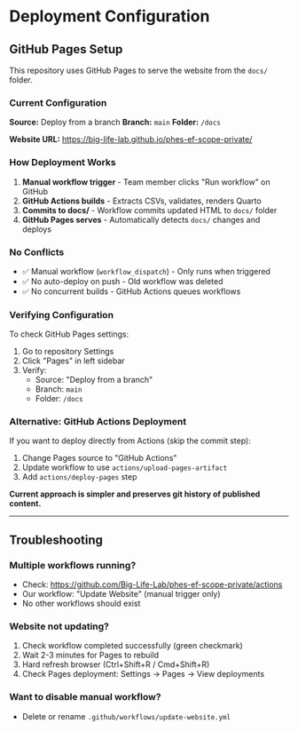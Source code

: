 # Deployment Configuration

## GitHub Pages Setup

This repository uses GitHub Pages to serve the website from the `docs/` folder.

### Current Configuration

**Source:** Deploy from a branch
**Branch:** `main`
**Folder:** `/docs`

**Website URL:** https://big-life-lab.github.io/phes-ef-scope-private/

### How Deployment Works

1. **Manual workflow trigger** - Team member clicks "Run workflow" on GitHub
2. **GitHub Actions builds** - Extracts CSVs, validates, renders Quarto
3. **Commits to docs/** - Workflow commits updated HTML to `docs/` folder
4. **GitHub Pages serves** - Automatically detects `docs/` changes and deploys

### No Conflicts

- ✅ Manual workflow (`workflow_dispatch`) - Only runs when triggered
- ✅ No auto-deploy on push - Old workflow was deleted
- ✅ No concurrent builds - GitHub Actions queues workflows

### Verifying Configuration

To check GitHub Pages settings:
1. Go to repository Settings
2. Click "Pages" in left sidebar
3. Verify:
   - Source: "Deploy from a branch"
   - Branch: `main`
   - Folder: `/docs`

### Alternative: GitHub Actions Deployment

If you want to deploy directly from Actions (skip the commit step):

1. Change Pages source to "GitHub Actions"
2. Update workflow to use `actions/upload-pages-artifact`
3. Add `actions/deploy-pages` step

**Current approach is simpler and preserves git history of published content.**

---

## Troubleshooting

### Multiple workflows running?
- Check: https://github.com/Big-Life-Lab/phes-ef-scope-private/actions
- Our workflow: "Update Website" (manual trigger only)
- No other workflows should exist

### Website not updating?
1. Check workflow completed successfully (green checkmark)
2. Wait 2-3 minutes for Pages to rebuild
3. Hard refresh browser (Ctrl+Shift+R / Cmd+Shift+R)
4. Check Pages deployment: Settings → Pages → View deployments

### Want to disable manual workflow?
- Delete or rename `.github/workflows/update-website.yml`
